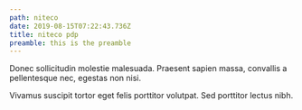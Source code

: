 ```yaml
---
path: niteco
date: 2019-08-15T07:22:43.736Z
title: niteco pdp
preamble: this is the preamble
---
```

Donec sollicitudin molestie malesuada. Praesent sapien massa, convallis a pellentesque nec, egestas non nisi.



Vivamus suscipit tortor eget felis porttitor volutpat. Sed porttitor lectus nibh.
